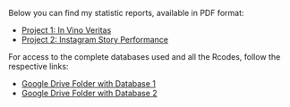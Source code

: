 Below you can find my statistic reports, available in PDF format:
- [Project 1: In Vino Veritas](https://github.com/Charliee88/statisticproject/blob/45eb4b8fc5c502ff80d5721ce0f19df286ec4165/In%20Vino%20Veritas.pdf)
- [Project 2: Instagram Story Performance](https://github.com/Charliee88/statisticproject/blob/c92f6a4a32d121374a22a36af901b9189a6d1d40/Instagram%20Story%20Performance.pdf)

For access to the complete databases used and all the Rcodes, follow the respective links: 
- [Google Drive Folder with Database 1](https://drive.google.com/drive/folders/1_tS5OxCTEt8PU7Pyctvmmit1wXoXTm0a)
- [Google Drive Folder with Database 2](https://drive.google.com/drive/folders/1v4ufidfTm_xo0LsQgdbIrG7TKvloWVVd?usp=sharing)
